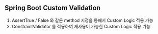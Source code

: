 ## Spring Boot Custom Validation

1. AssertTrue / False 와 같은 method 지정을 통해서 Custom Logic 적용 가능
2. ConstraintValidator 를 적용하여 재사용이 가능한 Custom Logic 적용 가능